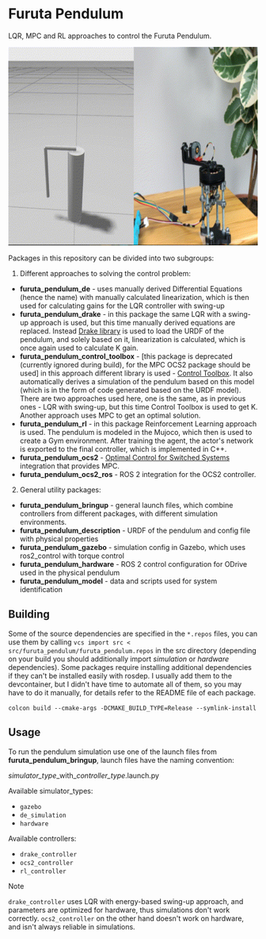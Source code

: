 # Furuta Pendulum

LQR, MPC and RL approaches to control the Furuta Pendulum.

<p align="center">
  <img src=".github/furuta_pendulum_rl.gif" height="400" />
</p>

Packages in this repository can be divided into two subgroups: 

1. Different approaches to solving the control problem:
 * **furuta_pendulum_de** - uses manually derived Differential Equations (hence the name) with manually calculated linearization, which is then used for calculating gains for the LQR controller with swing-up
 * **furuta_pendulum_drake** - in this package the same LQR with a swing-up approach is used, but this time manually derived equations are replaced. Instead [Drake library](https://drake.mit.edu/) is used to load the URDF of the pendulum, and solely based on it, linearization is calculated, which is once again used to calculate K gain.  
 * **furuta_pendulum_control_toolbox** - [this package is deprecated  (currently ignored during build), for the MPC OCS2 package should be used] in this approach different library is used - [Control Toolbox](https://github.com/ethz-adrl/control-toolbox). It also automatically derives a simulation of the pendulum based on this model (which is in the form of code generated based on the URDF model). There are two approaches used here, one is the same, as in previous ones - LQR with swing-up, but this time Control Toolbox is used to get K. Another approach uses MPC to get an optimal solution.
 * **furuta_pendulum_rl** - in this package Reinforcement Learning approach is used. The pendulum is modeled in the Mujoco, which then is used to create a Gym environment. After training the agent, the actor's network is exported to the final controller, which is implemented in C++.
 * **furuta_pendulum_ocs2** - [Optimal Control for Switched Systems](https://github.com/leggedrobotics/ocs2) integration that provides MPC.
 * **furuta_pendulum_ocs2_ros** - ROS 2 integration for the OCS2 controller.

2. General utility packages:
 * **furuta_pendulum_bringup** - general launch files, which combine controllers from different packages, with different simulation environments.
 * **furuta_pendulum_description** - URDF of the pendulum and config file with physical properties
 * **furuta_pendulum_gazebo** - simulation config in Gazebo, which uses ros2_control with torque control
 * **furuta_pendulum_hardware** - ROS 2 control configuration for ODrive used in the physical pendulum
 * **furuta_pendulum_model** - data and scripts used for system identification

## Building
Some of the source dependencies are specified in the `*.repos` files, you can use them by calling `vcs import src < src/furuta_pendulum/furuta_pendulum.repos` in the src directory (depending on your build you should additionally import *simulation* or *hardware* dependencies).
Some packages require installing additional dependencies if they can't be installed easily with rosdep. I usually add them to the devcontainer, but I didn't have time to automate all of them, so you may have to do it manually, for details refer to the README file of each package.

<!-- OCS2 needs release to work fast enough -->
```
colcon build --cmake-args -DCMAKE_BUILD_TYPE=Release --symlink-install
```

## Usage
To run the pendulum simulation use one of the launch files from **furuta_pendulum_bringup**, launch files have the naming convention:

*simulator_type*\_with\_*controller_type*.launch.py

Available simulator_types:
 * `gazebo`
 * `de_simulation`
 * `hardware`

Available controllers:
 * `drake_controller`
 * `ocs2_controller`
 * `rl_controller`

> [!NOTE]
> `drake_controller` uses LQR with energy-based swing-up approach, and parameters are optimized for hardware, thus simulations don't work correctly.
> `ocs2_controller` on the other hand doesn't work on hardware, and isn't always reliable in simulations.
